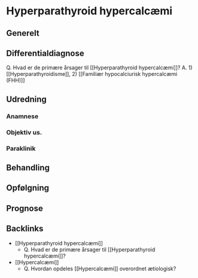 # Hyperparathyroid hypercalcæmi
## Generelt


## Differentialdiagnose
Q. Hvad er de primære årsager til [[Hyperparathyroid hypercalcæmi]]?
A. 1) [[Hyperparathyroidisme]], 2) [[Familiær hypocalciurisk hypercalcæmi (FHH)]]

## Udredning
### Anamnese

### Objektiv us.

### Paraklinik

## Behandling


## Opfølgning


## Prognose


## Backlinks
* [[Hyperparathyroid hypercalcæmi]]
	* Q. Hvad er de primære årsager til [[Hyperparathyroid hypercalcæmi]]?
* [[Hypercalcæmi]]
	* Q. Hvordan opdeles [[Hypercalcæmi]] overordnet ætiologisk?

<!-- #anki/tag/med/Endocrinology #anki/deck/Medicine -->

<!-- {BearID:C12CF5AC-187A-4CAF-B93B-7FACDC92A3CD-37279-00005B14B696CEF7} -->
